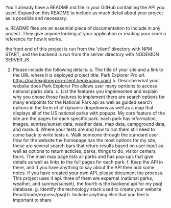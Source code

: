 You’ll already have a README.md file in your GitHub containing the API you used. Expand on this README to include as much detail about your project as is possible and necessary.

a. README files are an essential piece of documentation to include in any project. They give anyone looking at your application or reading your code a reference for how it works.

the front end of this project is run from the 'client' directory with NPM START, and the backend is run from the server directory with NODEMON SERVER.JS

2. Please include the following details:
a. The title of your site and a link to the URL where it is deployed
    project title: Park Explorer Pro
    url: https://parkexplorerpro-client.herokuapp.com/
b. Describe what your website does
    Park Explorer Pro allows user many oprtions to access national parks data. 
c. List the features you implemented and explain why you chose those features to implement
    there are search options for many endpoints for the National Park api as well as guided search options in the form of of dynamic dropdowns as well as a map that displays all of the US national parks with popups. My core feature of the site are the pages for each specific park. each park has information, images, sunrise/sunset data, weather data, map data, campground data, and more.
d. Where your tests are and how to run them
    still need to come back to write tests
e. Walk someone through the standard user flow for the website
    the homepage has the most options for my site, these are several search bars that return results based on user input as well as options to return acticles, parks, things to do, visitor centers, tours. The main map page lists all parks and has pop-ups that give details as well as links to the full pages for each park.
f. Keep the API in there, and if you have anything to say about the API then add some notes. If you have created your own API, please document the process.
    This project uses 4 api. three of them are expernal (national parks, weather, and sunrise/sunset), the fourth is the backend api for my psql database.
g. Identify the technology stack used to create your website
    React/node/express/psql
h. Include anything else that you feel is important to share
    
